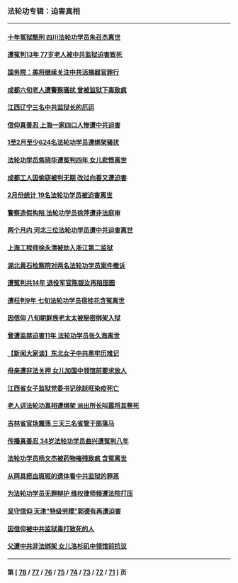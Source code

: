 ### 法轮功专辑：迫害真相
---
#### [十年冤狱酷刑 四川法轮功学员朱召杰离世](../../pages/nf4379/n13959794.md?03300430) 
#### [遭冤判13年 77岁老人被中共监狱迫害致死](../../pages/nf4379/n13953812.md?03300430) 
#### [国务院：美将继续关注中共活摘器官罪行](../../pages/nf4379/n13954656.md?03300430) 
#### [成都六旬老人遭警察骚扰 曾被监狱下毒致疯](../../pages/nf4379/n13952299.md?03300430) 
#### [江西辽宁三名中共监狱长的厄运](../../pages/nf4379/n13951740.md?03300430) 
#### [信仰真善忍 上海一家四口人惨遭中共迫害](../../pages/nf4379/n13950973.md?03300430) 
#### [1至2月至少624名法轮功学员遭绑架骚扰](../../pages/nf4379/n13950181.md?03300430) 
#### [法轮功学员焦晓华遭冤判四年 女儿悲愤离世](../../pages/nf4379/n13949614.md?03300430) 
#### [成都工人因偷窃被判无期 改过向善又遭迫害](../../pages/nf4379/n13948561.md?03300430) 
#### [2月份统计 19名法轮功学员被迫害离世](../../pages/nf4379/n13947335.md?03300430) 
#### [警察造假构陷 法轮功学员徐萍遭非法庭审](../../pages/nf4379/n13946469.md?03300430) 
#### [两个月内 河北三位法轮功学员遭中共迫害离世](../../pages/nf4379/n13945856.md?03300430) 
#### [上海工程师徐永清被劫入浙江第二监狱](../../pages/nf4379/n13945041.md?03300430) 
#### [湖北黄石检察院对两名法轮功学员案件撤诉](../../pages/nf4379/n13944382.md?03300430) 
#### [遭冤判共14年 退役军官陈银汝再陷囹圄](../../pages/nf4379/n13943569.md?03300430) 
#### [遭枉判9年 七旬法轮功学员宿桂花含冤离世](../../pages/nf4379/n13943708.md?03300430) 
#### [因信仰 八旬朝鲜族老太太被秘密绑架入狱](../../pages/nf4379/n13942333.md?03300430) 
#### [曾遭监禁迫害11年 法轮功学员张久海离世](../../pages/nf4379/n13941569.md?03300430) 
#### [【新闻大家谈】东北女子中共黑牢历难记](../../pages/nf4379/n13942450.md?03300430) 
#### [母亲遭非法关押 女儿加国中领馆前要求放人](../../pages/nf4379/n13941094.md?03300430) 
#### [江西省女子监狱党委书记徐跃旺染疫死亡](../../pages/nf4379/n13940039.md?03300430) 
#### [老人讲法轮功真相遭绑架 派出所长叫嚣将其整死](../../pages/nf4379/n13939553.md?03300430) 
#### [吉林省官场震荡 三天三名省管干部落马](../../pages/nf4379/n13939851.md?03300430) 
#### [传播真善忍 34岁法轮功学员曲兴遭冤判八年](../../pages/nf4379/n13939536.md?03300430) 
#### [法轮功学员杨文杰被药物摧残致疯 含冤离世](../../pages/nf4379/n13938659.md?03300430) 
#### [从两具瘀血斑斑的遗体看中共监狱的罪恶](../../pages/nf4379/n13936388.md?03300430) 
#### [为法轮功学员无罪辩护 维权律师频遭法院打压](../../pages/nf4379/n13937296.md?03300430) 
#### [坚守信仰 天津“特级劳模”郭德有再遭迫害](../../pages/nf4379/n13934725.md?03300430) 
#### [因信仰被中共监狱毒打致死的人](../../pages/nf4379/n13934141.md?03300430) 
#### [父遭中共非法绑架 女儿洛杉矶中领馆前抗议](../../pages/nf4379/n13933807.md?03300430) 

---
#### 第 [ [78](./78.md?03300430) / [77](./77.md?03300430) / [76](./76.md?03300430) / [75](./75.md?03300430) / [74](./74.md?03300430) / [73](./73.md?03300430) / [72](./72.md?03300430) / [71](./71.md?03300430) ] 页
